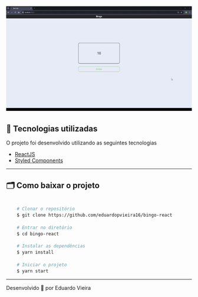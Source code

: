 <h1>
    <img src="public/img/video.gif">
</h1>

## 🚀 Tecnologias utilizadas

O projeto foi desenvolvido utilizando as seguintes tecnologias

- [ReactJS](https://reactjs.org)
- [Styled Components](https://styled-components.com/)

---

## 🗂 Como baixar o projeto

```bash

    # Clonar o repositório
    $ git clone https://github.com/eduardopvieira16/bingo-react

    # Entrar no diretório
    $ cd bingo-react

    # Instalar as dependências
    $ yarn install

    # Iniciar o projeto
    $ yarn start
```

---

Desenvolvido 💜 por Eduardo Vieira
